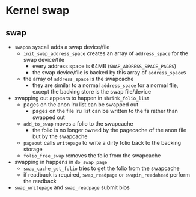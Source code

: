 Kernel swap
===========

## swap

- `swapon` syscall adds a swap device/file
  - `init_swap_address_space` creates an array of `address_space` for the swap
    device/file
    - every address space is 64MB (`SWAP_ADDRESS_SPACE_PAGES`)
    - the swap device/file is backed by this array of `address_space`s
  - the array of `address_space` is the swapcache
    - they are similar to a normal `address_space` for a normal flie, except the
      backing store is the swap file/device
- swapping out appears to happen in `shrink_folio_list`
  - pages on the anon lru list can be swapped out
    - pages on the file lru list can be written to the fs rather than swapped
      out
  - `add_to_swap` moves a folio to the swapcache
    - the folio is no longer owned by the pagecache of the anon file but by
      the swapcache
  - `pageout` calls `writepage` to write a dirty folio back to the backing
    storage
  - `folio_free_swap` removes the folio from the swapcache
- swapping in happens in `do_swap_page`
  - `swap_cache_get_folio` tries to get the folio from the swapcache
  - if readback is required, `swap_readpage` or `swapin_readahead` perform the
    readback
- `swap_writepage` and `swap_readpage` submit bios
